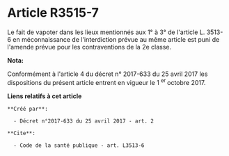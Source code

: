 # Article R3515-7

Le fait de vapoter dans les lieux mentionnés aux 1° à 3° de l'article L. 3513-6 en méconnaissance de l'interdiction prévue au
même article est puni de l'amende prévue pour les contraventions de la 2e classe.

**Nota:**

Conformément à l'article 4 du décret n° 2017-633 du 25 avril 2017 les dispositions du présent article entrent en vigueur le 1
  <sup>er </sup>octobre 2017.

**Liens relatifs à cet article**

	**Créé par**:

	  - Décret n°2017-633 du 25 avril 2017 - art. 2

	**Cite**:

	  - Code de la santé publique - art. L3513-6
